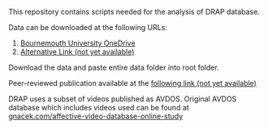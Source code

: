 This repository contains scripts needed for the analysis of DRAP database.

Data can be downloaded at the following URLs:

1) [Bournemouth University OneDrive](https://livebournemouthac-my.sharepoint.com/:f:/g/personal/mgnacek_bournemouth_ac_uk/Ep1chyHAJVFMttpamIMfyK4BhlKgoS1xvdDOHO8gEk5qKQ?e=8cVkaE)
2) [Alternative Link (not yet available)]()

Download the data and paste entire data folder into root folder.

Peer-reviewed publication available at the [following link (not yet available)]()

DRAP uses a subset of videos published as AVDOS. Original AVDOS database which includes videos used can be found at [gnacek.com/affective-video-database-online-study](https://gnacek.com/affective-video-database-online-study)
